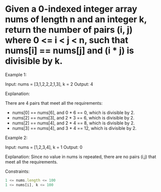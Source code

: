 # Given a 0-indexed integer array nums of length n and an integer k, return the number of pairs (i, j) where 0 <= i < j < n, such that nums[i] == nums[j] and (i * j) is divisible by k.
 

Example 1:

Input: nums = [3,1,2,2,2,1,3], k = 2
Output: 4

Explanation:

There are 4 pairs that meet all the requirements:

- nums[0] == nums[6], and 0 * 6 == 0, which is divisible by 2.
- nums[2] == nums[3], and 2 * 3 == 6, which is divisible by 2.
- nums[2] == nums[4], and 2 * 4 == 8, which is divisible by 2.
- nums[3] == nums[4], and 3 * 4 == 12, which is divisible by 2.


Example 2:

Input: nums = [1,2,3,4], k = 1
Output: 0

Explanation: Since no value in nums is repeated, there are no pairs (i,j) that meet all the requirements.
 

Constraints:
```js
1 <= nums.length <= 100
1 <= nums[i], k <= 100
